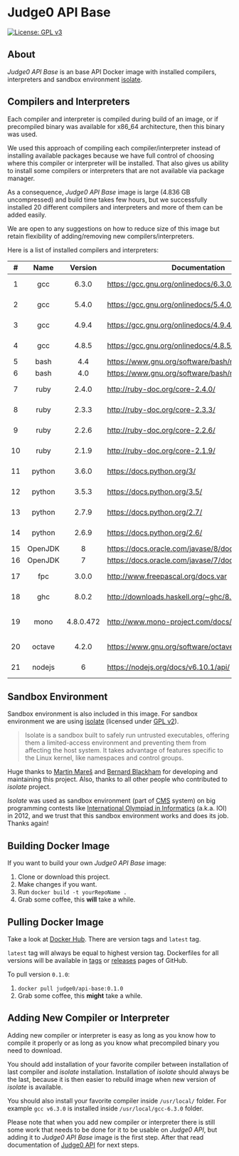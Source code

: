 # Judge0 API Base
[![License: GPL v3](https://img.shields.io/badge/License-GPL%20v3-blue.svg)](http://www.gnu.org/licenses/gpl-3.0)

## About
*Judge0 API Base* is an base API Docker image with installed compilers, interpreters and sandbox environment [isolate](https://github.com/ioi/isolate).

## Compilers and Interpreters
Each compiler and interpreter is compiled during build of an image, or if precompiled binary was available for x86_64 architecture, then this binary was used.

We used this approach of compiling each compiler/interpreter instead of installing available packages because we have full control of choosing where this compiler or interpreter will be installed. That also gives us ability to install some compilers or interpreters that are not available via package manager.

As a consequence, *Judge0 API Base* image is large (4.836 GB uncompressed) and build time takes few hours, but we successfully installed 20 different compilers and interpreters and more of them can be added easily.

We are open to any suggestions on how to reduce size of this image but retain flexibility of adding/removing new compilers/interpreters.

Here is a list of installed compilers and interpreters:

|#|Name|Version|Documentation|Download Link|
|:---:|:---:|:---:|---|---|
|1|gcc|6.3.0|https://gcc.gnu.org/onlinedocs/6.3.0/|http://ftpmirror.gnu.org/gcc/gcc-6.3.0/gcc-6.3.0.tar.bz2|
|2|gcc|5.4.0|https://gcc.gnu.org/onlinedocs/5.4.0/|http://ftpmirror.gnu.org/gcc/gcc-5.4.0/gcc-5.4.0.tar.bz2|
|3|gcc|4.9.4|https://gcc.gnu.org/onlinedocs/4.9.4/|http://ftpmirror.gnu.org/gcc/gcc-4.9.4/gcc-4.9.4.tar.bz2|
|4|gcc|4.8.5|https://gcc.gnu.org/onlinedocs/4.8.5/|http://ftpmirror.gnu.org/gcc/gcc-4.8.5/gcc-4.8.5.tar.bz2|
|5|bash|4.4|https://www.gnu.org/software/bash/manual/bash.html|http://ftpmirror.gnu.org/bash/bash-4.4.tar.gz|
|6|bash|4.0|https://www.gnu.org/software/bash/manual/bash.html|http://ftpmirror.gnu.org/bash/bash-4.0.tar.gz|
|7|ruby|2.4.0|http://ruby-doc.org/core-2.4.0/|https://cache.ruby-lang.org/pub/ruby/ruby-2.4.0.tar.bz2|
|8|ruby|2.3.3|http://ruby-doc.org/core-2.3.3/|https://cache.ruby-lang.org/pub/ruby/ruby-2.3.3.tar.bz2|
|9|ruby|2.2.6|http://ruby-doc.org/core-2.2.6/|https://cache.ruby-lang.org/pub/ruby/ruby-2.2.6.tar.bz2|
|10|ruby|2.1.9|http://ruby-doc.org/core-2.1.9/|https://cache.ruby-lang.org/pub/ruby/ruby-2.1.9.tar.bz2|
|11|python|3.6.0|https://docs.python.org/3/|https://www.python.org/ftp/python/3.6.0/Python-3.6.0.tar.xz|
|12|python|3.5.3|https://docs.python.org/3.5/|https://www.python.org/ftp/python/3.5.3/Python-3.5.3.tar.xz|
|13|python|2.7.9|https://docs.python.org/2.7/|https://www.python.org/ftp/python/2.7.9/Python-2.7.9.tar.xz|
|14|python|2.6.9|https://docs.python.org/2.6/|https://www.python.org/ftp/python/2.6.9/Python-2.6.9.tar.xz|
|15|OpenJDK|8|https://docs.oracle.com/javase/8/docs/api/|http://openjdk.java.net/install/|
|16|OpenJDK|7|https://docs.oracle.com/javase/7/docs/api/|http://openjdk.java.net/install/|
|17|fpc|3.0.0|http://www.freepascal.org/docs.var|ftp://ftp.freepascal.org/fpc/dist/3.0.0/x86_64-linux/fpc-3.0.0.x86_64-linux.tar|
|18|ghc|8.0.2|http://downloads.haskell.org/~ghc/8.0.2/docs/html/|http://downloads.haskell.org/~ghc/8.0.2/ghc-8.0.2-x86_64-deb8-linux.tar.xz|
|19|mono|4.8.0.472|http://www.mono-project.com/docs/|https://download.mono-project.com/sources/mono/mono-4.8.0.472.tar.bz2|
|20|octave|4.2.0|https://www.gnu.org/software/octave/doc/interpreter/|https://ftp.gnu.org/gnu/octave/octave-4.2.0.tar.gz|
|21|nodejs|6|https://nodejs.org/docs/v6.10.1/api/|https://nodejs.org/dist/v6.10.1/node-v6.10.1-linux-x64.tar.xz|

## Sandbox Environment
Sandbox environment is also included in this image. For sandbox environment we are using [isolate](https://github.com/ioi/isolate) (licensed under [GPL v2](https://github.com/ioi/isolate/blob/master/LICENSE)).

>Isolate is a sandbox built to safely run untrusted executables, offering them a limited-access environment and preventing them from affecting the host system. It takes advantage of features specific to the Linux kernel, like namespaces and control groups.

Huge thanks to [Martin Mareš](https://github.com/gollux) and [Bernard Blackham](https://github.com/bblackham) for developing and maintaining this project. Also, thanks to all other people who contributed to *isolate* project.

*Isolate* was used as sandbox environment (part of [CMS](https://github.com/cms-dev/cms) system) on big programming contests like [International Olympiad in Informatics](http://www.ioinformatics.org/index.shtml) (a.k.a. IOI) in 2012, and we trust that this sandbox environment works and does its job. Thanks again!

## Building Docker Image
If you want to build your own *Judge0 API Base* image:

1. Clone or download this project.
2. Make changes if you want.
3. Run `docker build -t yourRepoName .`
4. Grab some coffee, this **will** take a while.

## Pulling Docker Image

Take a look at [Docker Hub](https://hub.docker.com/r/judge0/api-base/tags/). There are version tags and `latest` tag.

`latest` tag will always be equal to highest version tag. Dockerfiles for all versions will be available in [tags](https://github.com/judge0/api-base/tags) or [releases](https://github.com/judge0/api-base/releases) pages of GitHub.

To pull version `0.1.0`:

1. `docker pull judge0/api-base:0.1.0`
2. Grab some coffee, this **might** take a while.

## Adding New Compiler or Interpreter

Adding new compiler or interpreter is easy as long as you know how to compile it properly or as long as you know what precompiled binary you need to download.

You should add installation of your favorite compiler between installation of last compiler and *isolate* installation. Installation of *isolate* should always be the last, because it is then easier to rebuild image when new version of *isolate* is available.

You should also install your favorite compiler inside `/usr/local/` folder. For example `gcc v6.3.0` is installed inside `/usr/local/gcc-6.3.0` folder.

Please note that when you add new compiler or interpreter there is still some work that needs to be done for it to be usable on *Judge0 API*, but adding it to *Judge0 API Base* image is the first step. After that read documentation of [Judge0 API](https://github.com/judge0/api) for next steps.
